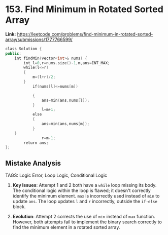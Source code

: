 # 153. Find Minimum in Rotated Sorted Array

**Link:** https://leetcode.com/problems/find-minimum-in-rotated-sorted-array/submissions/1777766599/

```cpp
class Solution {
public:
    int findMin(vector<int>& nums) {
        int l=0,r=nums.size()-1,m,ans=INT_MAX;
        while(l<=r)
        {
            m=(l+r)/2;
        }
            if(nums[l]<=nums[m])

            {
                ans=min(ans,nums[l]);
            }
                l=m+1;
            else
            {
                ans=min(ans,nums[m]);
            }
    }
                r=m-1;
        return ans;
};
```

## Mistake Analysis

TAGS: Logic Error, Loop Logic, Conditional Logic

1. **Key Issues**: Attempt 1 and 2 both have a `while` loop missing its body.  The conditional logic within the loop is flawed; it doesn't correctly identify the minimum element.  `max` is incorrectly used instead of `min` to update `ans`. The loop updates `l` and `r` incorrectly, outside the `if-else` block.

2. **Evolution**: Attempt 2 corrects the use of `min` instead of `max` function.  However, both attempts fail to implement the binary search correctly to find the minimum element in a rotated sorted array.

